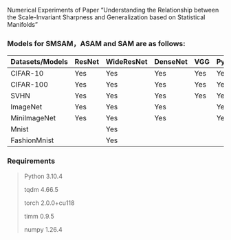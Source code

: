 Numerical Experiments of Paper “Understanding the Relationship between the Scale-Invariant Sharpness and Generalization based on Statistical Manifolds”

### Models for SMSAM，ASAM and SAM are as follows:

| Datasets/Models | ResNet | WideResNet | DenseNet | VGG | PyramidNet | PreResNet | MLP | VisionTransformer |
| --- | --- | --- | --- | --- | --- | --- | --- | --- |
| CIFAR-10 | Yes | Yes | Yes | Yes | Yes | Yes | Yes | Yes |
| CIFAR-100| Yes | Yes | Yes | Yes | Yes | Yes | Yes | Yes |
| SVHN | Yes | Yes | Yes | Yes | Yes | Yes | Yes | Yes |
| ImageNet | Yes | Yes | Yes |  | Yes |  |  | Yes |
| MiniImageNet | Yes | Yes | Yes |  | Yes |  |  | Yes |
| Mnist |  | Yes |  |  |  |  | Yes |  |
| FashionMnist |  | Yes |  |  |  |  | Yes |  |

### Requirements

>Python                       3.10.4
>
>tqdm                         4.66.5
>
>torch                        2.0.0+cu118
>
>timm                         0.9.5
>
>numpy                        1.26.4
>
